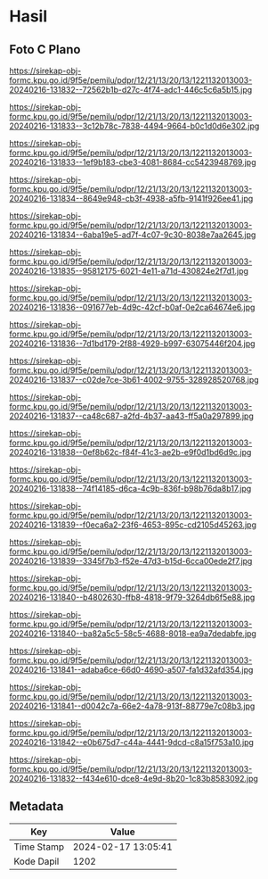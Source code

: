# Hasil

## Foto C Plano

https://sirekap-obj-formc.kpu.go.id/9f5e/pemilu/pdpr/12/21/13/20/13/1221132013003-20240216-131832--72562b1b-d27c-4f74-adc1-446c5c6a5b15.jpg

https://sirekap-obj-formc.kpu.go.id/9f5e/pemilu/pdpr/12/21/13/20/13/1221132013003-20240216-131833--3c12b78c-7838-4494-9664-b0c1d0d6e302.jpg

https://sirekap-obj-formc.kpu.go.id/9f5e/pemilu/pdpr/12/21/13/20/13/1221132013003-20240216-131833--1ef9b183-cbe3-4081-8684-cc5423948769.jpg

https://sirekap-obj-formc.kpu.go.id/9f5e/pemilu/pdpr/12/21/13/20/13/1221132013003-20240216-131834--8649e948-cb3f-4938-a5fb-9141f926ee41.jpg

https://sirekap-obj-formc.kpu.go.id/9f5e/pemilu/pdpr/12/21/13/20/13/1221132013003-20240216-131834--6aba19e5-ad7f-4c07-9c30-8038e7aa2645.jpg

https://sirekap-obj-formc.kpu.go.id/9f5e/pemilu/pdpr/12/21/13/20/13/1221132013003-20240216-131835--95812175-6021-4e11-a71d-430824e2f7d1.jpg

https://sirekap-obj-formc.kpu.go.id/9f5e/pemilu/pdpr/12/21/13/20/13/1221132013003-20240216-131836--091677eb-4d9c-42cf-b0af-0e2ca64674e6.jpg

https://sirekap-obj-formc.kpu.go.id/9f5e/pemilu/pdpr/12/21/13/20/13/1221132013003-20240216-131836--7d1bd179-2f88-4929-b997-63075446f204.jpg

https://sirekap-obj-formc.kpu.go.id/9f5e/pemilu/pdpr/12/21/13/20/13/1221132013003-20240216-131837--c02de7ce-3b61-4002-9755-328928520768.jpg

https://sirekap-obj-formc.kpu.go.id/9f5e/pemilu/pdpr/12/21/13/20/13/1221132013003-20240216-131837--ca48c687-a2fd-4b37-aa43-ff5a0a297899.jpg

https://sirekap-obj-formc.kpu.go.id/9f5e/pemilu/pdpr/12/21/13/20/13/1221132013003-20240216-131838--0ef8b62c-f84f-41c3-ae2b-e9f0d1bd6d9c.jpg

https://sirekap-obj-formc.kpu.go.id/9f5e/pemilu/pdpr/12/21/13/20/13/1221132013003-20240216-131838--74f14185-d6ca-4c9b-836f-b98b76da8b17.jpg

https://sirekap-obj-formc.kpu.go.id/9f5e/pemilu/pdpr/12/21/13/20/13/1221132013003-20240216-131839--f0eca6a2-23f6-4653-895c-cd2105d45263.jpg

https://sirekap-obj-formc.kpu.go.id/9f5e/pemilu/pdpr/12/21/13/20/13/1221132013003-20240216-131839--3345f7b3-f52e-47d3-b15d-6cca00ede2f7.jpg

https://sirekap-obj-formc.kpu.go.id/9f5e/pemilu/pdpr/12/21/13/20/13/1221132013003-20240216-131840--b4802630-ffb8-4818-9f79-3264db6f5e88.jpg

https://sirekap-obj-formc.kpu.go.id/9f5e/pemilu/pdpr/12/21/13/20/13/1221132013003-20240216-131840--ba82a5c5-58c5-4688-8018-ea9a7dedabfe.jpg

https://sirekap-obj-formc.kpu.go.id/9f5e/pemilu/pdpr/12/21/13/20/13/1221132013003-20240216-131841--adaba6ce-66d0-4690-a507-fa1d32afd354.jpg

https://sirekap-obj-formc.kpu.go.id/9f5e/pemilu/pdpr/12/21/13/20/13/1221132013003-20240216-131841--d0042c7a-66e2-4a78-913f-88779e7c08b3.jpg

https://sirekap-obj-formc.kpu.go.id/9f5e/pemilu/pdpr/12/21/13/20/13/1221132013003-20240216-131842--e0b675d7-c44a-4441-9dcd-c8a15f753a10.jpg

https://sirekap-obj-formc.kpu.go.id/9f5e/pemilu/pdpr/12/21/13/20/13/1221132013003-20240216-131832--f434e610-dce8-4e9d-8b20-1c83b8583092.jpg


## Metadata

| Key        | Value               |
| ---------- | ------------------- |
| Time Stamp | 2024-02-17 13:05:41 |
| Kode Dapil | 1202                |



